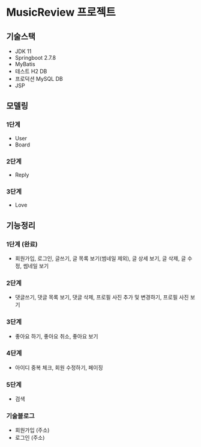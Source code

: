 # MusicReview 프로젝트

## 기술스택

- JDK 11
- Springboot 2.7.8
- MyBatis
- 테스트 H2 DB
- 프로덕션 MySQL DB
- JSP

## 모델링

### 1단계

- User
- Board

### 2단계

- Reply

### 3단계

- Love

## 기능정리

### 1단계 (완료)

- 회원가입, 로그인, 글쓰기, 글 목록 보기(썸네일 제외), 글 상세 보기, 글 삭제, 글 수정, 썸네일 보기

### 2단계

- 댓글쓰기, 댓글 목록 보기, 댓글 삭제, 프로필 사진 추가 및 변경하기, 프로필 사진 보기

### 3단계

- 좋아요 하기, 좋아요 취소, 좋아요 보기

### 4단계

- 아이디 중복 체크, 회원 수정하기, 페이징

### 5단계

- 검색

### 기술블로그

- 회원가입 (주소)
- 로그인 (주소)
